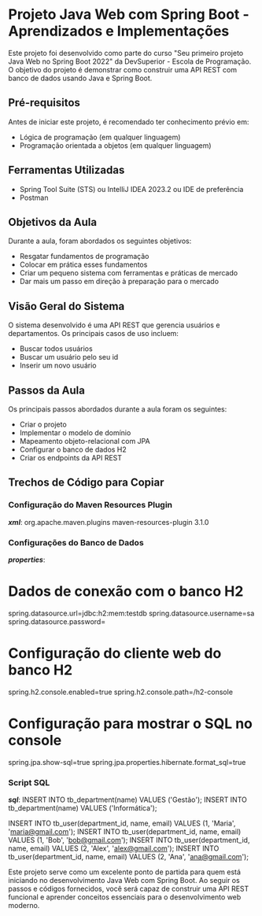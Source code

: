 # Projeto Java Web com Spring Boot - Aprendizados e Implementações

Este projeto foi desenvolvido como parte do curso "Seu primeiro projeto Java Web no Spring Boot 2022" da DevSuperior - Escola de Programação. O objetivo do projeto é demonstrar como construir uma API REST com banco de dados usando Java e Spring Boot.

## Pré-requisitos
Antes de iniciar este projeto, é recomendado ter conhecimento prévio em:
- Lógica de programação (em qualquer linguagem)
- Programação orientada a objetos (em qualquer linguagem)

## Ferramentas Utilizadas
- Spring Tool Suite (STS) ou IntelliJ IDEA 2023.2 ou IDE de preferência
- Postman

## Objetivos da Aula
Durante a aula, foram abordados os seguintes objetivos:
- Resgatar fundamentos de programação
- Colocar em prática esses fundamentos
- Criar um pequeno sistema com ferramentas e práticas de mercado
- Dar mais um passo em direção à preparação para o mercado

## Visão Geral do Sistema
O sistema desenvolvido é uma API REST que gerencia usuários e departamentos. Os principais casos de uso incluem:
- Buscar todos usuários
- Buscar um usuário pelo seu id
- Inserir um novo usuário

## Passos da Aula
Os principais passos abordados durante a aula foram os seguintes:
- Criar o projeto
- Implementar o modelo de domínio
- Mapeamento objeto-relacional com JPA
- Configurar o banco de dados H2
- Criar os endpoints da API REST

## Trechos de Código para Copiar
### Configuração do Maven Resources Plugin
___xml___: 
<plugin>
    <groupId>org.apache.maven.plugins</groupId>
    <artifactId>maven-resources-plugin</artifactId>
    <version>3.1.0</version>
</plugin>

### Configurações do Banco de Dados
___properties___: 
# Dados de conexão com o banco H2
spring.datasource.url=jdbc:h2:mem:testdb
spring.datasource.username=sa
spring.datasource.password=
# Configuração do cliente web do banco H2
spring.h2.console.enabled=true
spring.h2.console.path=/h2-console
# Configuração para mostrar o SQL no console
spring.jpa.show-sql=true
spring.jpa.properties.hibernate.format_sql=true

### Script SQL
___sql___: 
INSERT INTO tb_department(name) VALUES ('Gestão');
INSERT INTO tb_department(name) VALUES ('Informática');

INSERT INTO tb_user(department_id, name, email) VALUES (1, 'Maria', 'maria@gmail.com');
INSERT INTO tb_user(department_id, name, email) VALUES (1, 'Bob', 'bob@gmail.com');
INSERT INTO tb_user(department_id, name, email) VALUES (2, 'Alex', 'alex@gmail.com');
INSERT INTO tb_user(department_id, name, email) VALUES (2, 'Ana', 'ana@gmail.com');

Este projeto serve como um excelente ponto de partida para quem está iniciando no desenvolvimento Java Web com Spring Boot. Ao seguir os passos e códigos fornecidos, você será capaz de construir uma API REST funcional e aprender conceitos essenciais para o desenvolvimento web moderno.
